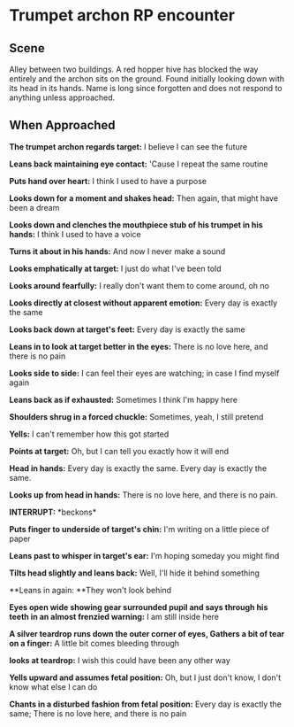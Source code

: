 Trumpet archon RP encounter
===========================

Scene
-----

Alley between two buildings. A red hopper hive has blocked the way entirely and the archon sits on the ground. Found initially looking down with its head in its hands. Name is long since forgotten and does not respond to anything unless approached.

When Approached
---------------

**The trumpet archon regards target:** I believe I can see the future

**Leans back maintaining eye contact:** \'Cause I repeat the same routine

**Puts hand over heart:** I think I used to have a purpose

**Looks down for a moment and shakes head:** Then again, that might have been a dream

**Looks down and clenches the mouthpiece stub of his trumpet in his hands:** I think I used to have a voice

**Turns it about in his hands:** And now I never make a sound

**Looks emphatically at target:** I just do what I\'ve been told

**Looks around fearfully:** I really don\'t want them to come around, oh no

**Looks directly at closest without apparent emotion:** Every day is exactly the same

**Looks back down at target\'s feet:** Every day is exactly the same

**Leans in to look at target better in the eyes:** There is no love here, and there is no pain

**Looks side to side:** I can feel their eyes are watching; in case I find myself again

**Leans back as if exhausted:** Sometimes I think I\'m happy here

**Shoulders shrug in a forced chuckle:** Sometimes, yeah, I still pretend

**Yells:** I can\'t remember how this got started

**Points at target:** Oh, but I can tell you exactly how it will end

**Head in hands:** Every day is exactly the same. Every day is exactly the same.

**Looks up from head in hands:** There is no love here, and there is no pain.

**INTERRUPT:** \*beckons\*

**Puts finger to underside of target\'s chin:** I\'m writing on a little piece of paper

**Leans past to whisper in target\'s ear:** I\'m hoping someday you might find

**Tilts head slightly and leans back:** Well, I\'ll hide it behind something

**Leans in again: **They won\'t look behind

**Eyes open wide showing gear surrounded pupil and says through his teeth in an almost frenzied warning:** I am still inside here

**A silver teardrop runs down the outer corner of eyes, Gathers a bit of tear on a finger:** A little bit comes bleeding through

**looks at teardrop:** I wish this could have been any other way

**Yells upward and assumes fetal position:** Oh, but I just don\'t know, I don\'t know what else I can do

**Chants in a disturbed fashion from fetal position:** Every day is exactly the same; There is no love here, and there is no pain
